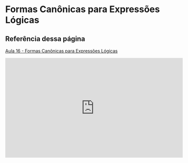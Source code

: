 # Formas Canônicas para Expressões Lógicas

## Referência dessa página

[Aula 16 - Formas Canônicas para Expressões Lógicas](https://youtu.be/Q2s6ZFX3de8?si=y_ckdby3pm7cwLpg)

<iframe width="560" height="315" src="https://www.youtube.com/embed/Q2s6ZFX3de8?si=y_ckdby3pm7cwLpg" title="YouTube video player" frameborder="0" allow="accelerometer; autoplay; clipboard-write; encrypted-media; gyroscope; picture-in-picture; web-share" referrerpolicy="strict-origin-when-cross-origin" allowfullscreen></iframe>